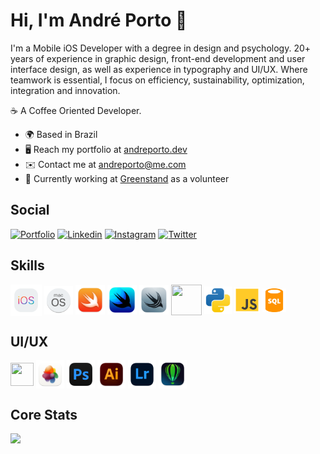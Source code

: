 <!-- [![Banner](./icons/README.png)](https://andreporto.dev.br) -->

# Hi, I'm André Porto 👋

<p>
I'm a Mobile iOS Developer with a degree in design and psychology. 20+ years of experience in graphic design, front-end development and user interface design, as well as experience in typography and UI/UX. Where teamwork is essential, I focus on efficiency, sustainability, optimization, integration and innovation.
</P>

☕️ A Coffee Oriented Developer.

- 🌍 Based in Brazil
- 🖥️ Reach my portfolio at [andreporto.dev](http://andreporto.dev.br)
- ✉️ Contact me at [andreporto@me.com](mailto:andreporto@me.com)
- 🚀 Currently working at [Greenstand](https://greenstand.org) as a volunteer

## Social

[![Portfolio](https://img.shields.io/badge/Portfolio-255E63?style=for-the-badge&logo=About.me&logoColor=white)](https://andreporto.dev.br)
[![Linkedin](https://img.shields.io/badge/LinkedIn-0077B5?style=for-the-badge&logo=linkedin&logoColor=white)](https://www.linkedin.com/in/andremporto/)
[![Instagram](https://img.shields.io/badge/Instagram-E4405F?style=for-the-badge&logo=instagram&logoColor=white)](https://www.instagram.com/andreporto.78/)
[![Twitter](https://img.shields.io/badge/Twitter-000000?style=for-the-badge&logo=x&logoColor=white)](https://twitter.com/andremporto)

## Skills

<div style="display: inline_block">
  <!-- <img align="center" height="45" width="45" pointer-events="none" src="./icons/apple.svg" target="_blank"> -->
  <img align="center" height="50" width="50" src="./icons/ios.svg" target="_blank">
  <img align="center" height="46" width="46" src="./icons/macos.svg" target="_blank">
  <img align="center" height="47" width="47" src="./icons/swift2.png">
  <img align="center" height="47" width="47" src="./icons/swiftui.png">
  <img align="center" height="47" width="47" src="./icons/swiftdata.png">
  <img align="center" height=49" width=49" src="https://cdn.jsdelivr.net/gh/devicons/devicon/icons/xcode/xcode-original.svg">
  <!-- <img align="center" height="52" width="52" src="https://cdn.jsdelivr.net/gh/devicons/devicon/icons/firebase/firebase-plain.svg">
  <img align="center" height="35" width="35" src="./icons/cocoapods.svg" target="_blank"> -->
<!--   <img align="center" height="38" width="38" src="https://cdn.jsdelivr.net/gh/devicons/devicon/icons/git/git-original.svg"> -->
  <img align="center" height="44" width="44" src="./icons/python.svg" target="_blank">
  <img align="center" height="41" width="41" src="./icons/js.svg" target="_blank">
  <img align="center" height="38" width="38" src="./icons/sql.svg" target="_blank">
</div>

## UI/UX

<div style="display: inline_block">
  <img align="center" height="37" width="37" src="https://cdn.jsdelivr.net/gh/devicons/devicon/icons/figma/figma-original.svg">
  <img align="center" height="45" width="45" src="./icons/pixelmator.png">
  <img align="center" height="45" width="45" src="./icons/photoshop.png">
  <img align="center" height="45" width="45" src="./icons/illustrator.png">
  <img align="center" height="45" width="45" src="./icons/lightroom.png">
  <img align="center" height="45" width="45" src="./icons/corel.png">
</div>

## Core Stats

<img src="https://github-readme-stats.vercel.app/api/top-langs/?username=andremporto&layout=compact&langs_count=7&theme=dracula"/>

<!-- ### Support Me

<a href="https://www.buymeacoffee.com/andremporto"><img src="https://cdn.buymeacoffee.com/buttons/v2/default-yellow.png" width="150"/></a> -->
